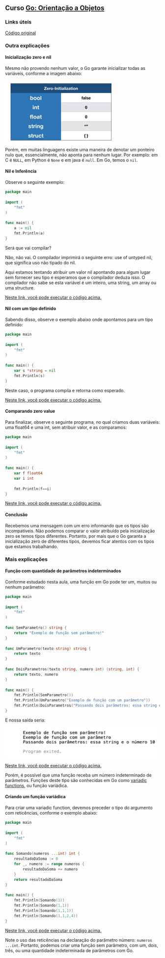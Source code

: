 ## Curso [Go: Orientação a Objetos](https://cursos.alura.com.br/course/go-lang-oo)  

### Links úteis

[Código original](https://github.com/alura-cursos/go_oo)  

### Outra explicações

#### Inicialização zero e nil  

Mesmo não provendo nenhum valor, o Go garante inicializar todas as variáveis, conforme a imagem abaixo:  

<!-- ![Inicializações de variáveis](img/inicializacoes_aula01.png) -->
<img src="img/inicializacoes_aula01.png" alt="Inicializações de variáveis" width="350" height="200">  

Porém, em muitas linguagens existe uma maneira de denotar um ponteiro nulo que, essencialmente, não aponta para nenhum lugar. Por exemplo: em C é `NULL`, em Python é `None` e em java é `null`. Em Go, temos o `nil`.

####  Nil e Inferência  

Observe o seguinte exemplo:

```go
package main

import (
    "fmt"
)

func main() {
    a := nil
    fmt.Println(a)
}
```

Será que vai compilar?

Não, não vai. O compilador imprimirá o seguinte erro: use of untyped nil, que significa uso não tipado do nil.

Aqui estamos tentando atribuir um valor nil apontando para algum lugar sem fornecer seu tipo e esperamos que o compilador deduza isso. O compilador não sabe se esta variável é um inteiro, uma string, um array ou uma structure.

[Neste link, você pode executar o código acima.](https://play.golang.org/p/kVcneO6nVdS)

#### Nil com um tipo definido  

Sabendo disso, observe o exemplo abaixo onde apontamos para um tipo definido:

```go
package main

import (
    "fmt"
)

func main() {
    var s *string = nil
    fmt.Println(s)
}
```

Neste caso, o programa compila e retorna <nil> como esperado.

[Neste link, você pode executar o código acima.](https://play.golang.org/p/gkwKo7rholt)

#### Comparando zero value  

Para finalizar, observe o seguinte programa, no qual criamos duas variáveis: uma float64 e uma int, sem atribuir valor, e as comparamos:

```go
package main

import (
    "fmt"
)

func main() {
    var f float64
    var i int 

    fmt.Println(f==i)
}
```

[Neste link, você pode executar o código acima.](https://play.golang.org/p/Ri6dLuyhjeg)

#### Conclusão  

Recebemos uma mensagem com um erro informando que os tipos são incompatíveis. Não podemos comparar o valor atribuído pela inicialização zero se temos tipos diferentes. Portanto, por mais que o Go garanta a inicialização zero de diferentes tipos, devemos ficar atentos com os tipos que estamos trabalhando.

### Mais explicações

#### Função com quantidade de parâmetros indeterminados  

Conforme estudado nesta aula, uma função em Go pode ter um, muitos ou nenhum parâmetro:

```go
package main

import (
    "fmt"
)

func SemParametro() string {
    return "Exemplo de função sem parâmetro!"
}

func UmParametro(texto string) string {
    return texto
}

func DoisParametros(texto string, numero int) (string, int) {
    return texto, numero
}

func main() {
    fmt.Println(SemParametro())
    fmt.Println(UmParametro("Exemplo de função com um parâmetro"))
    fmt.Println(DoisParametros("Passando dois parâmetros: essa string e o número", 10))
}
```

E nossa saída seria:

<img src="img/output_aula02.png" alt="Inicializações de variáveis" width="500" height="100">  

[Neste link, você pode executar o código acima.](https://play.golang.org/p/Kq5ZXTXLVrW)

Porém, é possível que uma função receba um número indeterminado de parâmetros. Funções deste tipo são conhecidas em Go como [variadic functions](https://en.wikipedia.org/wiki/Variadic_function), ou função variádica.

#### Criando um função variádica  

Para criar uma variadic function, devemos preceder o tipo do argumento com reticências, conforme o exemplo abaixo:

```go
package main

import (
    "fmt"
)

func Somando(numeros ...int) int {
    resultadoDaSoma := 0
    for _, numero := range numeros {
        resultadoDaSoma += numero
    }
    return resultadoDaSoma
}

func main() {
    fmt.Println(Somando(1))
    fmt.Println(Somando(1,1))
    fmt.Println(Somando(1,1,1))
    fmt.Println(Somando(1,1,2,4))
}
```

[Neste link, você pode executar o código acima.](https://play.golang.org/p/s-kHUpafjOP)

Note o uso das reticências na declaração do parâmetro número: `numeros ...int`. Portanto, podemos criar uma função sem parâmetro, com um, dois, três, ou uma quantidade indeterminada de parâmetros com Go.
